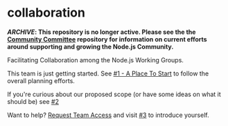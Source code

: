 # collaboration

***ARCHIVE*: This repository is no longer active. Please see the the [Community Committee](https://github.com/nodejs/community-committee) repository for information on current efforts around supporting and growing the Node.js Community.**

Facilitating Collaboration among the Node.js Working Groups.

This team is just getting started. See [#1 - A Place To Start](https://github.com/nodejs/collaboration/issues/1) to follow the overall planning efforts.

If you're curious about our proposed scope (or have some ideas on what it should be) see [#2](https://github.com/nodejs/collaboration/issues/2)

Want to help? [Request Team Access](https://github.com/orgs/nodejs/teams/collaboration) and visit 
[#3](https://github.com/nodejs/collaboration/issues/3) to introduce yourself.

